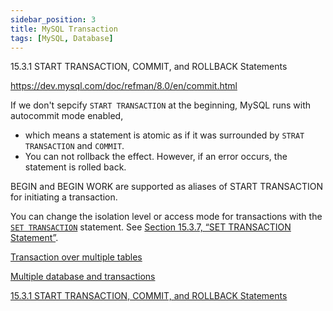 ```yaml
---
sidebar_position: 3
title: MySQL Transaction
tags: [MySQL, Database]
---
```




15.3.1 START TRANSACTION, COMMIT, and ROLLBACK Statements

https://dev.mysql.com/doc/refman/8.0/en/commit.html



If we don't sepcify `START TRANSACTION` at the beginning, MySQL runs with autocommit mode enabled, 

- which means a statement is atomic as if it was surrounded by `STRAT TRANSACTION` and `COMMIT`. 
- You can not rollback the effect. However, if an error occurs, the statement is rolled back.



BEGIN and BEGIN WORK are supported as aliases of START TRANSACTION for initiating a transaction.



You can change the isolation level or access mode for transactions with the [`SET TRANSACTION`](https://dev.mysql.com/doc/refman/8.0/en/set-transaction.html) statement. See [Section 15.3.7, “SET TRANSACTION Statement”](https://dev.mysql.com/doc/refman/8.0/en/set-transaction.html).





[Transaction over multiple tables](https://coderanch.com/t/299832/databases/Transaction-multiple-tables)

[Multiple database and transactions](https://stackoverflow.com/questions/2239810/multiple-database-and-transactions)

[15.3.1 START TRANSACTION, COMMIT, and ROLLBACK Statements](https://dev.mysql.com/doc/refman/8.0/en/commit.html)
